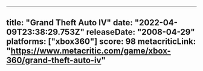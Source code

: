 
---
title: "Grand Theft Auto IV"
date: "2022-04-09T23:38:29.753Z"
releaseDate: "2008-04-29"
platforms: ["xbox360"]
score: 98
metacriticLink: "https://www.metacritic.com/game/xbox-360/grand-theft-auto-iv"
---

